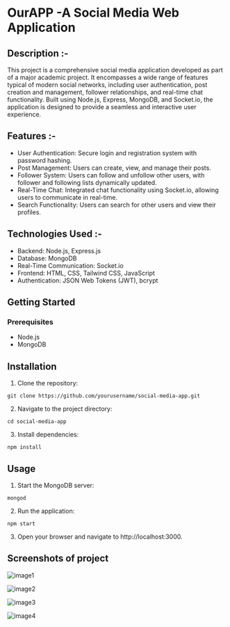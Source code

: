 # OurAPP -A Social Media Web Application

## Description :-

This project is a comprehensive social media application developed as part of a major academic project. It encompasses a wide range of features typical of modern social networks, including user authentication, post creation and management, follower relationships, and real-time chat functionality. Built using Node.js, Express, MongoDB, and Socket.io, the application is designed to provide a seamless and interactive user experience.

## Features :-

* User Authentication: Secure login and registration system with password hashing.
* Post Management: Users can create, view, and manage their posts.
* Follower System: Users can follow and unfollow other users, with follower and following lists dynamically updated.
* Real-Time Chat: Integrated chat functionality using Socket.io, allowing users to communicate in real-time.
* Search Functionality: Users can search for other users and view their profiles.

## Technologies Used :-

* Backend: Node.js, Express.js
* Database: MongoDB
* Real-Time Communication: Socket.io
* Frontend: HTML, CSS, Tailwind CSS, JavaScript
* Authentication: JSON Web Tokens (JWT), bcrypt

## Getting Started

### Prerequisites

* Node.js
* MongoDB

## Installation

1. Clone the repository:
```            
git clone https://github.com/yourusername/social-media-app.git
```
2. Navigate to the project directory:
```
cd social-media-app
```
3. Install dependencies:
```
npm install
```
## Usage
1. Start the MongoDB server:
```
mongod
```
2. Run the application:
```
npm start
```
3. Open your browser and navigate to http://localhost:3000.

## Screenshots of project

![image1](https://drive.google.com/file/d/1fBBWasRsj5CebzdYr4NExS7aCgsgTqm5/view?usp=drive_link)

![image2](https://drive.google.com/file/d/1SFQqLoiCEAw8oRx-UQlVeSW5Z3v8GjZw/view?usp=drive_link)

![image3](https://drive.google.com/file/d/1-pZQAOFJ33gcRAVzO2MMn3wSxp_MG-7l/view?usp=drive_link)

![image4](https://drive.google.com/file/d/1LcGCusigMr8QzOsdCEC3dUkJ2jSvF-yi/view?usp=drive_link)